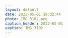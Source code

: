 ```yaml
---
layout: default
date: 2022-05-01 19:32:44
photo: IMG_3102.png
caption_header: 2022-05-01
caption: IMG_3102
---
```

